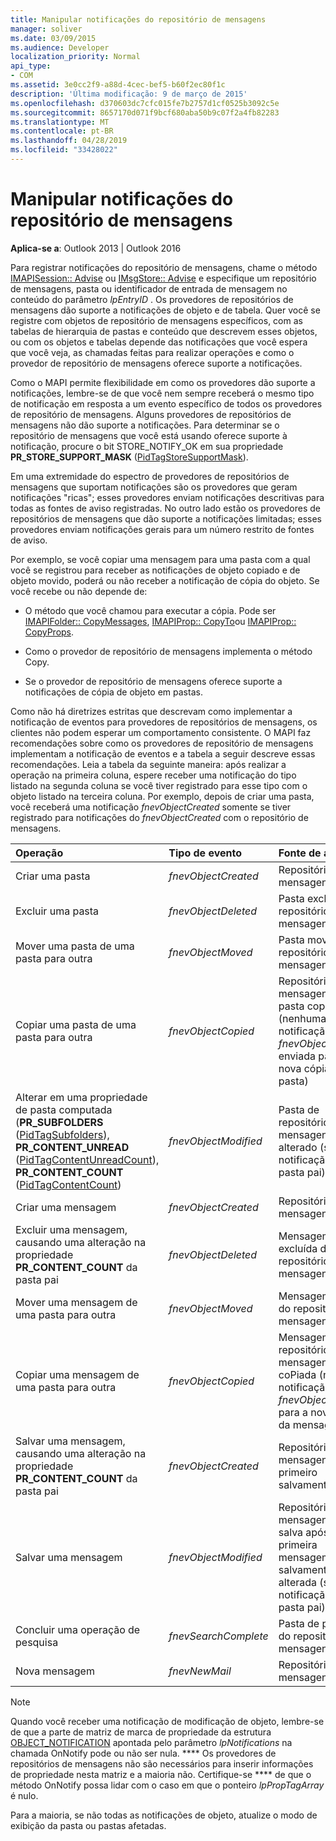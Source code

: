 ```yaml
---
title: Manipular notificações do repositório de mensagens
manager: soliver
ms.date: 03/09/2015
ms.audience: Developer
localization_priority: Normal
api_type:
- COM
ms.assetid: 3e0cc2f9-a88d-4cec-bef5-b60f2ec80f1c
description: 'Última modificação: 9 de março de 2015'
ms.openlocfilehash: d370603dc7cfc015fe7b2757d1cf0525b3092c5e
ms.sourcegitcommit: 8657170d071f9bcf680aba50b9c07f2a4fb82283
ms.translationtype: MT
ms.contentlocale: pt-BR
ms.lasthandoff: 04/28/2019
ms.locfileid: "33428022"
---
```

# <a name="handling-message-store-notification"></a>Manipular notificações do repositório de mensagens
  
**Aplica-se a**: Outlook 2013 | Outlook 2016 
  
Para registrar notificações do repositório de mensagens, chame o método [IMAPISession:: Advise](imapisession-advise.md) ou [IMsgStore:: Advise](imsgstore-advise.md) e especifique um repositório de mensagens, pasta ou identificador de entrada de mensagem no conteúdo do parâmetro _lpEntryID_ . Os provedores de repositórios de mensagens dão suporte a notificações de objeto e de tabela. Quer você se registre com objetos de repositório de mensagens específicos, com as tabelas de hierarquia de pastas e conteúdo que descrevem esses objetos, ou com os objetos e tabelas depende das notificações que você espera que você veja, as chamadas feitas para realizar operações e como o provedor de repositório de mensagens oferece suporte a notificações. 
  
Como o MAPI permite flexibilidade em como os provedores dão suporte a notificações, lembre-se de que você nem sempre receberá o mesmo tipo de notificação em resposta a um evento específico de todos os provedores de repositório de mensagens. Alguns provedores de repositórios de mensagens não dão suporte a notificações. Para determinar se o repositório de mensagens que você está usando oferece suporte à notificação, procure o bit STORE_NOTIFY_OK em sua propriedade **PR_STORE_SUPPORT_MASK** ([PidTagStoreSupportMask](pidtagstoresupportmask-canonical-property.md)).
  
Em uma extremidade do espectro de provedores de repositórios de mensagens que suportam notificações são os provedores que geram notificações "ricas"; esses provedores enviam notificações descritivas para todas as fontes de aviso registradas. No outro lado estão os provedores de repositórios de mensagens que dão suporte a notificações limitadas; esses provedores enviam notificações gerais para um número restrito de fontes de aviso. 
  
Por exemplo, se você copiar uma mensagem para uma pasta com a qual você se registrou para receber as notificações de objeto copiado e de objeto movido, poderá ou não receber a notificação de cópia do objeto. Se você recebe ou não depende de:
  
- O método que você chamou para executar a cópia. Pode ser [IMAPIFolder:: CopyMessages](imapifolder-copymessages.md), [IMAPIProp:: CopyTo](imapiprop-copyto.md)ou [IMAPIProp:: CopyProps](imapiprop-copyprops.md).
    
- Como o provedor de repositório de mensagens implementa o método Copy.
    
- Se o provedor de repositório de mensagens oferece suporte a notificações de cópia de objeto em pastas.
    
Como não há diretrizes estritas que descrevam como implementar a notificação de eventos para provedores de repositórios de mensagens, os clientes não podem esperar um comportamento consistente. O MAPI faz recomendações sobre como os provedores de repositório de mensagens implementam a notificação de eventos e a tabela a seguir descreve essas recomendações. Leia a tabela da seguinte maneira: após realizar a operação na primeira coluna, espere receber uma notificação do tipo listado na segunda coluna se você tiver registrado para esse tipo com o objeto listado na terceira coluna. Por exemplo, depois de criar uma pasta, você receberá uma notificação _fnevObjectCreated_ somente se tiver registrado para notificações do _fnevObjectCreated_ com o repositório de mensagens. 
  
|**Operação**|**Tipo de evento**|**Fonte de aviso**|
|:-----|:-----|:-----|
|Criar uma pasta  <br/> | _fnevObjectCreated_ <br/> |Repositório de mensagens  <br/> |
|Excluir uma pasta  <br/> | _fnevObjectDeleted_ <br/> |Pasta excluída do repositório de mensagens  <br/> |
|Mover uma pasta de uma pasta para outra  <br/> | _fnevObjectMoved_ <br/> |Pasta movida do repositório de mensagens  <br/> |
|Copiar uma pasta de uma pasta para outra  <br/> | _fnevObjectCopied_ <br/> |Repositório de mensagens e pasta copiada (nenhuma notificação de _fnevObjectCreated_ enviada para a nova cópia da pasta)  <br/> |
|Alterar em uma propriedade de pasta computada (**PR_SUBFOLDERS** ([PidTagSubfolders](pidtagsubfolders-canonical-property.md)), **PR_CONTENT_UNREAD** ([PidTagContentUnreadCount](pidtagcontentunreadcount-canonical-property.md)), **PR_CONTENT_COUNT** ([PidTagContentCount](pidtagcontentcount-canonical-property.md))  <br/> | _fnevObjectModified_ <br/> |Pasta de repositório de mensagens alterado (sem notificação para a pasta pai)  <br/> |
|Criar uma mensagem  <br/> | _fnevObjectCreated_ <br/> |Repositório de mensagens  <br/> |
|Excluir uma mensagem, causando uma alteração na propriedade **PR_CONTENT_COUNT** da pasta pai  <br/> | _fnevObjectDeleted_ <br/> |Mensagem excluída do repositório de mensagens  <br/> |
|Mover uma mensagem de uma pasta para outra  <br/> | _fnevObjectMoved_ <br/> |Mensagem movida do repositório de mensagens  <br/> |
|Copiar uma mensagem de uma pasta para outra  <br/> | _fnevObjectCopied_ <br/> |Mensagem de repositório de mensagens coPiada (nenhuma notificação _fnevObjectCreated_ para a nova cópia da mensagem)  <br/> |
|Salvar uma mensagem, causando uma alteração na propriedade **PR_CONTENT_COUNT** da pasta pai  <br/> | _fnevObjectCreated_ <br/> |Repositório de mensagens no primeiro salvamento  <br/> |
|Salvar uma mensagem  <br/> | _fnevObjectModified_ <br/> |Repositório de mensagens em salva após a primeira mensagem de salvamento alterada (sem notificação para a pasta pai)  <br/> |
|Concluir uma operação de pesquisa  <br/> | _fnevSearchComplete_ <br/> |Pasta de pesquisa do repositório de mensagens  <br/> |
|Nova mensagem  <br/> | _fnevNewMail_ <br/> |Repositório de mensagens  <br/> |
   
> [!NOTE]
> Quando você receber uma notificação de modificação de objeto, lembre-se de que a parte de matriz de marca de propriedade da estrutura [OBJECT_NOTIFICATION](object_notification.md) apontada pelo parâmetro _lpNotifications_ na chamada OnNotify pode ou não ser nula. **** Os provedores de repositórios de mensagens não são necessários para inserir informações de propriedade nesta matriz e a maioria não. Certifique-se **** de que o método OnNotify possa lidar com o caso em que o ponteiro _lpPropTagArray_ é nulo. 
  
Para a maioria, se não todas as notificações de objeto, atualize o modo de exibição da pasta ou pastas afetadas.
  

